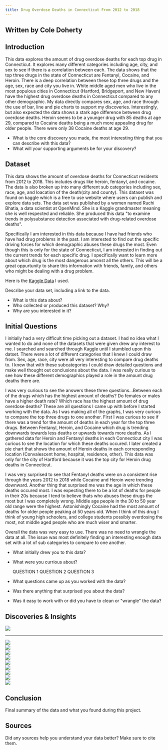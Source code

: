 ```yaml
---
title: Drug Overdose Deaths in Connecticut From 2012 to 2018
---
```

## Written by Cole Doherty

## Introduction
This data explores the amount of drug overdose deaths for each top drug in Connecticut. It explores many different categories including age, city, and sex to see if there is a correlation between each. The data shows that the top three drugs in the state of Connecticut are Fentanyl, Cocaine, and Heroin. There is a deep correlation between these top three drugs and the age, sex, race and city you live in. White middle aged men who live in the most populous cities in Connecticut (Hartford, Bridgeport, and New Haven) have the highest drug overdose deaths in Connecticut compared to any other demographic. My data directly compares sex, age, and race through the use of bar, line and pie charts to support my discoveries. Interestingly, but also expected the data shows a stark age difference between drug overdose deaths. Heroin seems to be a younger drug with 85 deaths at age 29, compared to Cocaine deaths being a much more appealing drug for older people. There were only 38 Cocaine deaths at age 29.
- What is the core discovery you made, the most interesting thing that you can describe with this data? 
- What will your supporting arguments be for your discovery?

## Dataset 

This data shows the amount of overdose deaths for Connecticut residents from 2012 to 2018. This includes drugs like heroin, fentanyl, and cocaine. The data is also broken up into many different sub categories including sex, race, age, and loacation of the death(city and county). This dataset was found on kaggle which is a free to use website where users can publish and explore data sets. The data set was published by a women named Ruchi Bhatia, a data scientist at OpenMind. She is a Kaggle grandmaster meaning she is well respected and reliable. She produced this data "to examine trends in polysubstance detection associated with drug-related overdose deaths".

Specifically I am interested in this data because I have had friends who have had drug problems in the past. I am interested to find out the specific driving forces for which demographic abuses these drugs the most. Even though this is only for the state of Connecticut, I am interested in finding out the current trends for each specific drug. I specifically want to learn more about which drug is the most dangerous amonst all the others. This will be a great oppurtunity to share this information with friends, family, and others who might be dealing with a drug problem. 

Here is the [Kaggle Data](https://www.kaggle.com/ruchi798/drug-overdose-deaths) I used.

Describe your data set, including a link to the data. 
- What is this data about?
- Who collected or produced this dataset? Why?
- Why are you interested in it?

## Initial Questions

I initially had a very difficult time picking out a dataset. I had no idea what I wanted to do and none of the datasets that were given drew any interest to me. I searched and searched through Kaggle until I stumbled upon this datset. There were a lot of different categories that I knew I could draw from. Sex, age, race, city were all very interesting to compare drug deaths to. I knew that with these subcategories I could draw detailed questions and make well thought out conclusions about the data. I was really curious to see how these different demographics played a role in the amount drug deaths there are. 

I was very curious to see the answers these three questions...Between each of the drugs which has the highest amount of deaths? Do females or males have a higher death rate? Which race has the highest amount of drug overdose deaths? These are all questions I came up with before I started working with the data. As I was making all of the graphs, I was very curious to compare the top three drugs to one another. First I was curious to see if there was a trend for the amount of deaths in each year for the top three drugs. Between Fentanyl, Heroin, and Cocaine which drug is trending downwards towards less deaths or upwards towards more deaths. As I gathered data for Heroin and Fentanyl deaths in each Connecticut city I was curious to see the location for which these deaths occured. I later created a pie chart that shows the amount of Heroin deaths in each corresponding location (Convalescent home, hospital, residence, other). This data was only for the city of Hartford because it was the top city for Heroin drug deaths in Connecticut.

I was very surprised to see that Fentanyl deaths were on a consistent rise through the years 2012 to 2018 while Cocaine and Heroin were trending downward. Another thing that surprised me was the age in which these deaths occured most. I was expecting there to be a lot of deaths for people in their 20s because I tend to believe thats who abuses these drugs the most but I was completely wrong. Middle age people in the 30 to 50 year old range were the highest. Astonishingly Cocaine had the most amount of deaths for older people peaking at 50 years old. When I think of this drug I think of young high schoolers, and college students possibly overdosing the most, not middle aged people who are much wiser and smarter. 

Overall the data was very easy to use. There was no need to wrangle the data at all. The issue was most definitely finding an interesting enough data set with a lot of sub categories to compare to one another.

- What initially drew you to this data? 
- What were you currious about? 

    QUESTION 1
    QUESTION 2
    QUESTION 3
  
- What questions came up as you worked with the data? 
- Was there anything that surprised you about the data?
- Was it easy to work with or did you have to clean or "wrangle" the data?

## Discoveries & Insights

<img src="https://cdn.discordapp.com/attachments/899489276700557352/949050124615692288/unknown.png">

<br />
<hr />

<img src="https://media.discordapp.net/attachments/899489276700557352/949051357430702110/unknown.png?width=580&height=676">

<br />

<img src="https://media.discordapp.net/attachments/899489276700557352/949051785904021604/unknown.png?width=880&height=676">

<br />

<img src="https://media.discordapp.net/attachments/899489276700557352/949052157171224637/unknown.png?width=815&height=676">

<br />

<img src="https://media.discordapp.net/attachments/899489276700557352/949052415842340864/unknown.png?width=870&height=676">

<br />

<img src="https://media.discordapp.net/attachments/899489276700557352/949055992476352562/unknown.png?width=894&height=676">

<br />

<img src="https://media.discordapp.net/attachments/899489276700557352/949052988763275294/unknown.png?width=879&height=676">

<br />

<img src="https://media.discordapp.net/attachments/899489276700557352/949056292331339836/unknown.png?width=887&height=676">

<br />

<img src="https://media.discordapp.net/attachments/899489276700557352/949069839425736784/unknown.png?width=572&height=676">

<br />

<img src="https://media.discordapp.net/attachments/899489276700557352/949053807650828318/unknown.png?width=876&height=676">

<br />

## Conclusion

Final summary of the data and what you found during this project.

## Sources

Did any sources help you understand your data better? Make sure to cite them.
